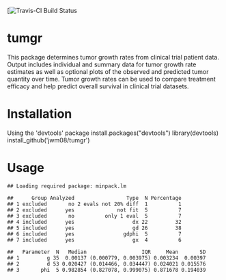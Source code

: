 <!-- README.md is generated from README.Rmd. Please edit that file -->
<!-- [![Travis-CI Build Status](https://travis-ci.org/jwm08/tumgr.svg?branch=master)](https://travis-ci.org/jwm08/tumgr)-->
[![Travis-CI Build Status](https://magnum.travis-ci.com/jwm08/tumgr.svg?token=x6LbBtgwp3yKZKzcPxxp&branch=master)

tumgr
=====

This package determines tumor growth rates from clinical trial patient data. Output includes individual and summary data for tumor growth rate estimates as well as optional plots of the observed and predicted tumor quantity over time. Tumor growth rates can be used to compare treatment efficacy and help predict overall survival in clinical trial datasets.

Installation
============

Using the 'devtools' package
install.packages("devtools")
library(devtools)
install\_github('jwm08/tumgr')

Usage
=====

    ## Loading required package: minpack.lm

    ##      Group Analyzed                 Type  N Percentage
    ## 1 excluded       no 2 evals not 20% diff  1          1
    ## 2 excluded      yes              not fit  5          7
    ## 3 excluded       no          only 1 eval  5          7
    ## 4 included      yes                   dx 22         32
    ## 5 included      yes                   gd 26         38
    ## 6 included      yes                gdphi  5          7
    ## 7 included      yes                   gx  4          6

    ##   Parameter  N   Median                  IQR     Mean       SD
    ## 1         g 35  0.00137 (0.000779, 0.003975) 0.003234  0.00397
    ## 2         d 53 0.020427 (0.014466, 0.034447) 0.024021 0.015576
    ## 3       phi  5 0.982854 (0.827078, 0.999075) 0.871678 0.194039
